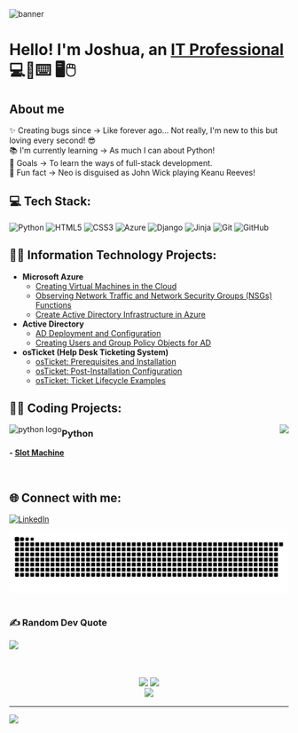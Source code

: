 
<img width="1200" alt="banner" src= "https://github.com/user-attachments/assets/149f8da2-7796-4099-8c9d-031faff0d47b" />




<h1>Hello! I'm Joshua, an <a href="https://www.linkedin.com/in/joshua-heck-974029253/">IT Professional</a> 💻📱⌨️ 🖥️🖱️</h1>


<h2>About me</h2>
<p align="left">✨ Creating bugs since -> Like forever ago... Not really, I'm new to this but loving every second! 😎  <br>📚 I'm currently learning -> As much I can about Python! <br>🎯 Goals -> To learn the ways of full-stack development. <br>🎲 Fun fact -> Neo is disguised as John Wick playing Keanu Reeves! </p>




<h2>  💻 Tech Stack: </h2>

![Python](https://img.shields.io/badge/python-3670A0?style=for-the-badge&logo=python&logoColor=ffdd54) ![HTML5](https://img.shields.io/badge/html5-%23E34F26.svg?style=for-the-badge&logo=html5&logoColor=white) ![CSS3](https://img.shields.io/badge/css3-%231572B6.svg?style=for-the-badge&logo=css3&logoColor=white) ![Azure](https://img.shields.io/badge/azure-%230072C6.svg?style=for-the-badge&logo=microsoftazure&logoColor=white) ![Django](https://img.shields.io/badge/django-%23092E20.svg?style=for-the-badge&logo=django&logoColor=white) ![Jinja](https://img.shields.io/badge/jinja-white.svg?style=for-the-badge&logo=jinja&logoColor=black) ![Git](https://img.shields.io/badge/git-%23F05033.svg?style=for-the-badge&logo=git&logoColor=white) ![GitHub](https://img.shields.io/badge/github-%23121011.svg?style=for-the-badge&logo=github&logoColor=white)


<h2>👨‍💻 Information Technology Projects:</h2>

- <b>Microsoft Azure</b>
  - [Creating Virtual Machines in the Cloud](https://github.com/joshuaheck1/VM-creation)
  - [Observing Network Traffic and Network Security Groups (NSGs) Functions](https://github.com/joshuaheck1/azure-network-protocols)
  - [Create Active Directory Infrastructure in Azure](https://github.com/joshuaheck1/create-ad-infrastructure)
- <b>Active Directory</b>
  - [AD Deployment and Configuration](https://github.com/joshuaheck1/ad-deployment)
  - [Creating Users and Group Policy Objects for AD](https://github.com/joshuaheck1/users-group-policy)
- <b>osTicket (Help Desk Ticketing System)</b> 
  - [osTicket: Prerequisites and Installation](https://github.com/joshuaheck1/osticket-prereqs)
  - [osTicket: Post-Installation Configuration](https://github.com/joshuaheck1/post-install-config)
  - [osTicket: Ticket Lifecycle Examples](https://github.com/joshuaheck1/ticket-lifecycle)

<h2>👨‍💻 Coding Projects:</h2>
<img align="right" height="125" src="https://media0.giphy.com/media/v1.Y2lkPTc5MGI3NjExYmw2ZzZuNjVoaDRseGhoODlwZ24yNjQ2ZTR3dXdtZGZyajZ5aWU3dyZlcD12MV9pbnRlcm5hbF9naWZfYnlfaWQmY3Q9Zw/zXmbOaTpbY6mA/giphy.gif"  />

<img align="left" src="https://cdn.jsdelivr.net/gh/devicons/devicon/icons/python/python-original.svg" height="40" alt="python logo"  /> <h3>Python</h3> 


  <b> - [Slot Machine](https://github.com/joshuaheck1/slot_machine) </b>

<br/>

<h2>🌐 Connect with me:</h2>

[![LinkedIn](https://img.shields.io/badge/LinkedIn-%230077B5.svg?logo=linkedin&logoColor=white)](https://linkedin.com/in/joshua-heck-974029253) 



<picture>
  <source media="(prefers-color-scheme: dark)" srcset="https://raw.githubusercontent.com/joshuaheck1/joshuaheck1/output/github-snake-dark.svg" />
  <source media="(prefers-color-scheme: light)" srcset="https://raw.githubusercontent.com/joshuaheck1/joshuaheck1/output/github-snake.svg" />
  <img alt="github-snake" src="https://raw.githubusercontent.com/joshuaheck1/joshuaheck1/output/github-snake.svg" />
</picture>
<br>
<br>



### ✍️ Random Dev Quote
![](https://quotes-github-readme.vercel.app/api?type=horizontal&theme=tokyonight)

<br/>
<br/>



<div align="center">
<img src="https://nirzak-streak-stats.vercel.app/?user=joshuaheck1&theme=github_dark&hide_border=true"<br/>
<img src="https://github-readme-stats.vercel.app/api/top-langs/?username=joshuaheck1&theme=github_dark&hide_border=true&include_all_commits=false&count_private=false&layout=compact" />
</div>



<div align="center">
  <img height="200" src="https://media2.giphy.com/media/v1.Y2lkPTc5MGI3NjExNGVtMXh1OGphZWQ4aGR2OHc1cTZ0bnM4dG1tbG9yM3ZlbzZrNzl3NyZlcD12MV9pbnRlcm5hbF9naWZfYnlfaWQmY3Q9Zw/3o85xCVo1diTHyIoPC/giphy.gif"  />
</div>


<!-- Proudly created with GPRM ( https://gprm.itsvg.in ) -->




---
[![](https://visitcount.itsvg.in/api?id=joshuaheck1&icon=2&color=1)](https://visitcount.itsvg.in)
